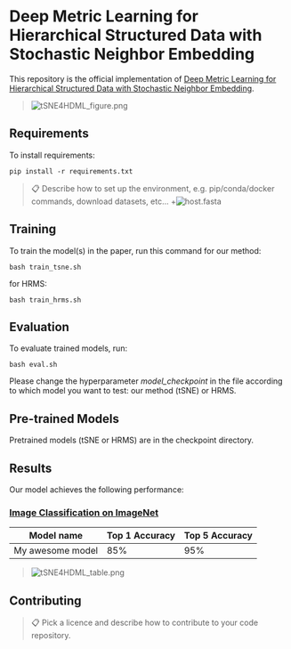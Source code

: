 # Deep Metric Learning for Hierarchical Structured Data with Stochastic Neighbor Embedding

This repository is the official implementation of [Deep Metric Learning for Hierarchical Structured Data with Stochastic Neighbor Embedding](https://arxiv.org/abs/2030.12345). 

>![tSNE4HDML_figure.png](https://github.com/yoheyokubo/Images/blob/f33751e5a4c5f4910d15836a81e332f62ded444b/tSNE4HDML_figure.png)

## Requirements

To install requirements:

```setup
pip install -r requirements.txt
```

>📋  Describe how to set up the environment, e.g. pip/conda/docker commands, download datasets, etc...
> +![host.fasta](https://zenodo.org/records/11274359?token=eyJhbGciOiJIUzUxMiJ9.eyJpZCI6IjEwZjZjM2VlLTYxZmEtNDc4ZS1hNTYzLWQyM2MwZGViNmZlNSIsImRhdGEiOnt9LCJyYW5kb20iOiI3ZDE3NTc4NDRiMTBjMDE0YTZkYWQ5NjkxNWY2ODMzMyJ9.RS_BeK2CtnkHV5JCExY4R0zp5I8NoRBA4fqISqcmHNUZOBtfSMjECCBsto5CB7rUoM6A053nHlWwHHzXhotVhQ)

## Training

To train the model(s) in the paper, run this command for our method:

```train
bash train_tsne.sh
```
for HRMS:

```train
bash train_hrms.sh
```

## Evaluation

To evaluate trained models, run:

```eval
bash eval.sh
```
Please change the hyperparameter _model_checkpoint_ in the file according to which model you want to test: our method (tSNE) or HRMS.

## Pre-trained Models

Pretrained models (tSNE or HRMS) are in the checkpoint directory.

## Results

Our model achieves the following performance:

### [Image Classification on ImageNet](https://paperswithcode.com/sota/image-classification-on-imagenet)

| Model name         | Top 1 Accuracy  | Top 5 Accuracy |
| ------------------ |---------------- | -------------- |
| My awesome model   |     85%         |      95%       |

>![tSNE4HDML_table.png](https://github.com/yoheyokubo/Images/blob/f33751e5a4c5f4910d15836a81e332f62ded444b/tSNE4HDML_table.png) 


## Contributing

>📋  Pick a licence and describe how to contribute to your code repository. 

